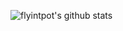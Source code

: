 ![flyintpot's github stats](https://github-readme-stats.vercel.app/api?username=anuraghazra&show_icons=true&theme=dark)
